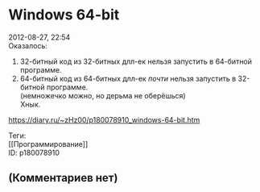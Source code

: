 Windows 64-bit
==============

  
2012-08-27, 22:54  
 Оказалось:   
 1. 32-битный код из 32-битных длл-ек нельзя запустить в 64-битной программе.   
 2. 64-битный код из 64-битных длл-ек  *почти*  нельзя запустить в 32-битной программе.   
 (немножечко можно, но дерьма не оберёшься)   
 Хнык.   
  
<https://diary.ru/~zHz00/p180078910_windows-64-bit.htm>  
  
Теги:  
[[Программирование]]  
ID: p180078910  


(Комментариев нет)
------------------